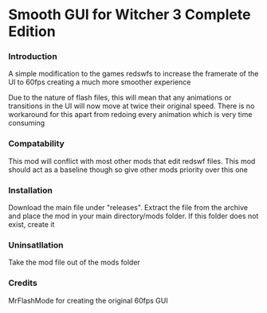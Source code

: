 # Smooth GUI for Witcher 3 Complete Edition
### Introduction
A simple modification to the games redswfs to increase the framerate of the UI to 60fps creating a much more smoother experience

Due to the nature of flash files, this will mean that any animations or transitions in the UI will now move at twice their original speed. There is no workaround for this apart from redoing every animation which is very time consuming

### Compatability
This mod will conflict with most other mods that edit redswf files. This mod should act as a baseline though so give other mods priority over this one

### Installation
Download the main file under "releases". Extract the file from the archive and place the mod in your main directory/mods folder. If this folder does not exist, create it

### Uninsatllation
Take the mod file out of the mods folder

### Credits
MrFlashMode for creating the original 60fps GUI
